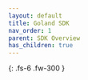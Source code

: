 ```yaml
---
layout: default
title: Goland SDK
nav_order: 1
parent: SDK Overview
has_children: true
---
```


{: .fs-6 .fw-300 }